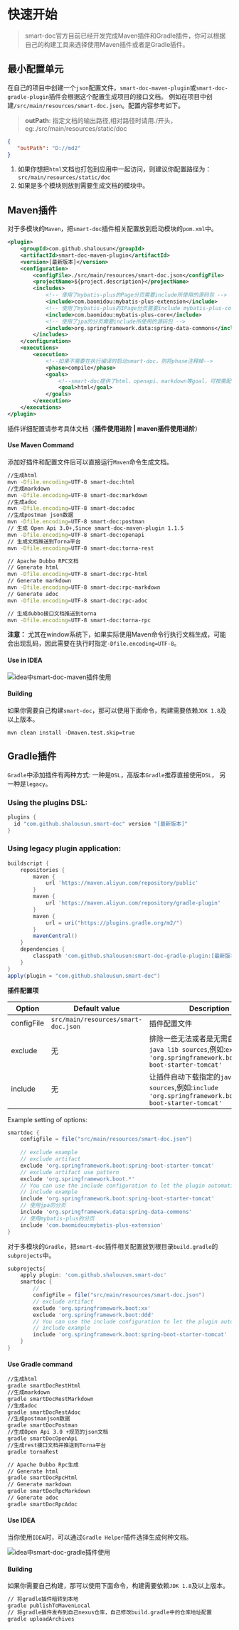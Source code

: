# 快速开始

> smart-doc官方目前已经开发完成Maven插件和Gradle插件，你可以根据自己的构建工具来选择使用Maven插件或者是Gradle插件。


## 最小配置单元

在自己的项目中创建一个`json`配置文件，`smart-doc-maven-plugin`或`smart-doc-gradle-plugin`插件会根据这个配置生成项目的接口文档。
例如在项目中创建`/src/main/resources/smart-doc.json`。配置内容参考如下。
> **outPath**: 指定文档的输出路径,相对路径时请用./开头，eg:./src/main/resources/static/doc
```json
{
   "outPath": "D://md2" 
}
```
1. 如果你想把`html`文档也打包到应用中一起访问，则建议你配置路径为：`src/main/resources/static/doc`
2. 如果是多个模块则放到需要生成文档的模块中。

## Maven插件

对于多模块的`Maven`，把`smart-doc`插件相关配置放到启动模块的`pom.xml`中。

```xml
<plugin>
    <groupId>com.github.shalousun</groupId>
    <artifactId>smart-doc-maven-plugin</artifactId>
    <version>[最新版本]</version>
    <configuration> 
        <configFile>./src/main/resources/smart-doc.json</configFile>  
        <projectName>${project.description}</projectName>  
        <includes>  
            <!-- 使用了mybatis-plus的Page分页需要include所使用的源码包 -->
            <include>com.baomidou:mybatis-plus-extension</include>
            <!-- 使用了mybatis-plus的IPage分页需要include mybatis-plus-core-->
            <include>com.baomidou:mybatis-plus-core</include>
            <!-- 使用了jpa的分页需要include所使用的源码包 -->
            <include>org.springframework.data:spring-data-commons</include>             
        </includes> 
    </configuration>
    <executions>
        <execution>
            <!--如果不需要在执行编译时启动smart-doc，则将phase注释掉-->
            <phase>compile</phase>
            <goals>
                <!--smart-doc提供了html、openapi、markdown等goal，可按需配置-->
                <goal>html</goal>
            </goals>
        </execution>
    </executions>
</plugin>
```

插件详细配置请参考具体文档（**插件使用进阶 | maven插件使用进阶**）

#### Use Maven Command

添加好插件和配置文件后可以直接运行`Maven`命令生成文档。
```bash
//生成html
mvn -Dfile.encoding=UTF-8 smart-doc:html
//生成markdown
mvn -Dfile.encoding=UTF-8 smart-doc:markdown
//生成adoc
mvn -Dfile.encoding=UTF-8 smart-doc:adoc
//生成postman json数据
mvn -Dfile.encoding=UTF-8 smart-doc:postman
// 生成 Open Api 3.0+,Since smart-doc-maven-plugin 1.1.5
mvn -Dfile.encoding=UTF-8 smart-doc:openapi
// 生成文档推送到Torna平台
mvn -Dfile.encoding=UTF-8 smart-doc:torna-rest

// Apache Dubbo RPC文档
// Generate html
mvn -Dfile.encoding=UTF-8 smart-doc:rpc-html
// Generate markdown
mvn -Dfile.encoding=UTF-8 smart-doc:rpc-markdown
// Generate adoc
mvn -Dfile.encoding=UTF-8 smart-doc:rpc-adoc

// 生成dubbo接口文档推送到torna
mvn -Dfile.encoding=UTF-8 smart-doc:torna-rpc
```

**注意：** 尤其在window系统下，如果实际使用Maven命令行执行文档生成，可能会出现乱码，因此需要在执行时指定`-Dfile.encoding=UTF-8`。


#### Use in IDEA

![idea中smart-doc-maven插件使用](../../_images/idea-maven-plugin.png "maven_plugin_tasks.png")

#### Building

如果你需要自己构建`smart-doc`，那可以使用下面命令，构建需要依赖`JDK 1.8`及以上版本。

```shell
mvn clean install -Dmaven.test.skip=true
```


## Gradle插件
`Gradle`中添加插件有两种方式: 一种是`DSL`，高版本`Gradle`推荐直接使用`DSL`， 另一种是`legacy`。
### Using the plugins DSL:
```gradle
plugins {
  id "com.github.shalousun.smart-doc" version "[最新版本]"
}
```

### Using legacy plugin application:
```gradle
buildscript {
    repositories {
        maven { 
            url 'https://maven.aliyun.com/repository/public' 
        }
        maven {
            url 'https://maven.aliyun.com/repository/gradle-plugin'
        }
        maven { 
            url = uri("https://plugins.gradle.org/m2/") 
        }
        mavenCentral()
    }
    dependencies {
        classpath 'com.github.shalousun:smart-doc-gradle-plugin:[最新版本]'
    }
}
apply(plugin = "com.github.shalousun.smart-doc")
```

**插件配置项**

| Option | Default value                     | Description                                                                                       |
| ------ |-----------------------------------|---------------------------------------------------------------------------------------------------|
|configFile| `src/main/resources/smart-doc.json` | 插件配置文件                                                                                            |
|exclude| 	无                                | 排除一些无法或者是无需自动下载的`java lib sources`,例如:`exclude 'org.springframework.boot:spring-boot-starter-tomcat'` |
|include| 	无                                | 让插件自动下载指定的`java lib sources`,例如:`include 'org.springframework.boot:spring-boot-starter-tomcat' `     |

Example setting of options:
```gradle
smartdoc {
    configFile = file("src/main/resources/smart-doc.json")
    
    // exclude example
    // exclude artifact
    exclude 'org.springframework.boot:spring-boot-starter-tomcat'
    // exclude artifact use pattern
    exclude 'org.springframework.boot.*'
    // You can use the include configuration to let the plugin automatically load the specified source.
    // include example
    include 'org.springframework.boot:spring-boot-starter-tomcat'
    // 使用jpa的分页
    include 'org.springframework.data:spring-data-commons'
    // 使用mybatis-plus的分页
    include 'com.baomidou:mybatis-plus-extension'
}
```
对于多模块的`Gradle`，把`smart-doc`插件相关配置放到根目录`build.gradle`的`subprojects`中。
```gradle
subprojects{
    apply plugin: 'com.github.shalousun.smart-doc'
    smartdoc {
        //
        configFile = file("src/main/resources/smart-doc.json")
        // exclude artifact
        exclude 'org.springframework.boot:xx'
        exclude 'org.springframework.boot:ddd'
        // You can use the include configuration to let the plugin automatically load the specified source.
        // include example
        include 'org.springframework.boot:spring-boot-starter-tomcat'
    }
}
```
#### Use Gradle command
```bash
//生成html
gradle smartDocRestHtml
//生成markdown
gradle smartDocRestMarkdown
//生成adoc
gradle smartDocRestAdoc
//生成postmanjson数据
gradle smartDocPostman
//生成Open Api 3.0 +规范的json文档
gradle smartDocOpenApi
//生成rest接口文档并推送到Torna平台
gradle tornaRest

// Apache Dubbo Rpc生成
// Generate html
gradle smartDocRpcHtml
// Generate markdown
gradle smartDocRpcMarkdown
// Generate adoc
gradle smartDocRpcAdoc
```
#### Use IDEA
当你使用`IDEA`时，可以通过`Gradle Helper`插件选择生成何种文档。

![idea中smart-doc-gradle插件使用](../../_images/idea-gradle-plugin.png "usage.png")

#### Building
如果你需要自己构建，那可以使用下面命令，构建需要依赖`JDK 1.8`及以上版本。
```bash
// 将gradle插件暗转到本地
gradle publishToMavenLocal
// 将gradle插件发布到自己nexus仓库，自己修改build.gradle中的仓库地址配置
gradle uploadArchives
```
